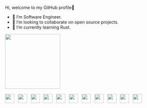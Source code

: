 Hi, welcome to my GitHub profile👋

-  🔭 I’m Software Engineer.
-  👯 I’m looking to collaborate on open source projects.
-  🌱 I’m currently learning Rust.

<div>
  <a href="https://github.com/eestradafq">
      <img 
           height="180em" 
           src="https://github-readme-stats.vercel.app/api?username=eestradafq&show_icons=true&theme=github_dark"/>
   </a>
</div>

<div style="display:inline_block"><br>
  <img align="center" height="30" with="40" src="https://cdn.jsdelivr.net/gh/devicons/devicon/icons/html5/html5-original.svg" /> &nbsp;
  <img align="center" height="30" with="40" src="https://cdn.jsdelivr.net/gh/devicons/devicon/icons/css3/css3-original.svg" /> &nbsp;
  <img align="center" height="30" with="40" src="https://cdn.jsdelivr.net/gh/devicons/devicon/icons/javascript/javascript-original.svg" /> &nbsp;
  <img align="center" height="30" with="40" src="https://cdn.jsdelivr.net/gh/devicons/devicon/icons/typescript/typescript-original.svg" /> &nbsp;
  <img align="center" height="30" with="40" src="https://cdn.jsdelivr.net/gh/devicons/devicon/icons/angularjs/angularjs-plain.svg" /> &nbsp;
  <img align="center" height="30" with="40" src="https://cdn.jsdelivr.net/gh/devicons/devicon/icons/java/java-original.svg" /> &nbsp;
  <img align="center" height="30" with="40" src="https://cdn.jsdelivr.net/gh/devicons/devicon/icons/spring/spring-original.svg" /> &nbsp;
  <img align="center" height="30" with="40" src="https://cdn.jsdelivr.net/gh/devicons/devicon/icons/nodejs/nodejs-original.svg" /> &nbsp;
  <img align="center" height="30" with="40" src="https://cdn.jsdelivr.net/gh/devicons/devicon/icons/docker/docker-original.svg" /> &nbsp;
  <img align="center" height="30" with="40" src="https://cdn.jsdelivr.net/gh/devicons/devicon/icons/mysql/mysql-original.svg" /> &nbsp;
  <img align="center" height="30" with="40" src="https://cdn.jsdelivr.net/gh/devicons/devicon@latest/icons/amazonwebservices/amazonwebservices-original-wordmark.svg" /> &nbsp;
</div>
